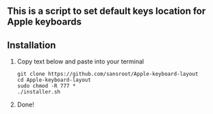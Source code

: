 ## This is a script to set default keys location for Apple keyboards

## Installation

1. Copy text below and paste into your terminal
   
   ```
   git clone https://github.com/sansroot/Apple-keyboard-layout
   cd Apple-keyboard-layout
   sudo chmod -R 777 *
   ./installer.sh
   ```
2. Done!
